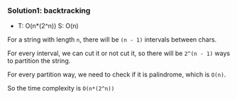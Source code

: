 ### Solution1: backtracking 
- T: O(n*(2^n)) S: O(n)

For a string with length `n`, there will be `(n - 1)` intervals between chars.

For every interval, we can cut it or not cut it, so there will be `2^(n - 1)` ways to partition the string.

For every partition way, we need to check if it is palindrome, which is `O(n)`.

So the time complexity is `O(n*(2^n))`


